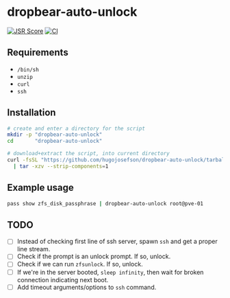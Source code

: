 # dropbear-auto-unlock

[![JSR Score](https://jsr.io/badges/@hugojosefson/dropbear-auto-unlock/score)](https://jsr.io/@hugojosefson/dropbear-auto-unlock)
[![CI](https://github.com/hugojosefson/dropbear-auto-unlock/actions/workflows/deno.yaml/badge.svg)](https://github.com/hugojosefson/dropbear-auto-unlock/actions/workflows/deno.yaml)

## Requirements

- `/bin/sh`
- `unzip`
- `curl`
- `ssh`

## Installation

```sh
# create and enter a directory for the script
mkdir -p "dropbear-auto-unlock"
cd       "dropbear-auto-unlock"

# download+extract the script, into current directory
curl -fsSL "https://github.com/hugojosefson/dropbear-auto-unlock/tarball/main" \
  | tar -xzv --strip-components=1
```

## Example usage

```sh
pass show zfs_disk_passphrase | dropbear-auto-unlock root@pve-01
```

## TODO

- [ ] Instead of checking first line of ssh server, spawn `ssh` and get a proper
      line stream.
- [ ] Check if the prompt is an unlock prompt. If so, unlock.
- [ ] Check if we can run `zfsunlock`. If so, unlock.
- [ ] If we're in the server booted, `sleep infinity`, then wait for broken
      connection indicating next boot.
- [ ] Add timeout arguments/options to `ssh` command.
